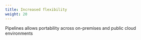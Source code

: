 ```yaml
---
title: Increased flexibility
weight: 20
---
```


Pipelines allows portability across on-premises and public cloud environments

